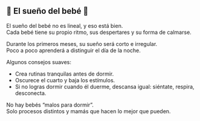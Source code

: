 🌙 El sueño del bebé 🌙
-

El sueño del bebé no es lineal, y eso está bien.  
Cada bebé tiene su propio ritmo, sus despertares y su forma de calmarse.

Durante los primeros meses, su sueño será corto e irregular.  
Poco a poco aprenderá a distinguir el día de la noche.

Algunos consejos suaves:
- Crea rutinas tranquilas antes de dormir.  
- Oscurece el cuarto y baja los estímulos.  
- Si no logras dormir cuando él duerme, descansa igual: siéntate, respira, desconecta.  

No hay bebés “malos para dormir”.  
Solo procesos distintos y mamás que hacen lo mejor que pueden.
